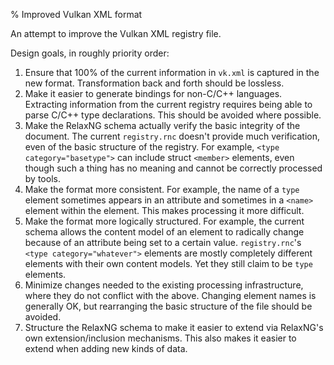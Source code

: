 % Improved Vulkan XML format

An attempt to improve the Vulkan XML registry file.

Design goals, in roughly priority order:

1. Ensure that 100% of the current information in `vk.xml` is captured in the new format. Transformation back and forth should be lossless.
2. Make it easier to generate bindings for non-C/C++ languages. Extracting information from the current registry requires being able to parse C/C++ type declarations. This should be avoided where possible.
3. Make the RelaxNG schema actually verify the basic integrity of the document. The current `registry.rnc` doesn't provide much verification, even of the basic structure of the registry. For example, `<type category="basetype">` can include struct `<member>` elements, even though such a thing has no meaning and cannot be correctly processed by tools.
4. Make the format more consistent. For example, the name of a `type` element sometimes appears in an attribute and sometimes in a `<name>` element within the element. This makes processing it more difficult.
5. Make the format more logically structured. For example, the current schema allows the content model of an element to radically change because of an attribute being set to a certain value. `registry.rnc`'s `<type category="whatever">` elements are mostly completely different elements with their own content models. Yet they still claim to be `type` elements.
6. Minimize changes needed to the existing processing infrastructure, where they do not conflict with the above. Changing element names is generally OK, but rearranging the basic structure of the file should be avoided.
7. Structure the RelaxNG schema to make it easier to extend via RelaxNG's own extension/inclusion mechanisms. This also makes it easier to extend when adding new kinds of data.


